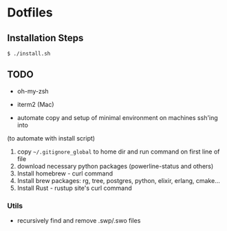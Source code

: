 # Dotfiles #

## Installation Steps ##

`$ ./install.sh`

## TODO ##

* oh-my-zsh
* iterm2 (Mac)

* automate copy and setup of minimal environment on machines ssh'ing into

(to automate with install script)
1. copy `~/.gitignore_global` to home dir and run command on first line of file
2. download necessary python packages (powerline-status and others)
3. Install homebrew - curl command
4. Install brew packages: rg, tree, postgres, python, elixir, erlang, cmake...
5. Install Rust - rustup site's curl command

### Utils

* recursively find and remove .swp/.swo files
